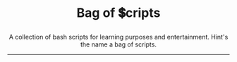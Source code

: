 # <p align="center">Bag of 💲cripts</p>

<p align="center"> A collection of bash scripts for learning purposes and entertainment. Hint's the name a bag of scripts.</p>

---




